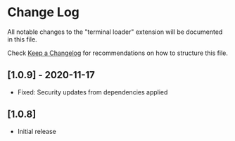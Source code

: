 # Change Log

All notable changes to the "terminal loader" extension will be documented in this file.

Check [Keep a Changelog](http://keepachangelog.com/) for recommendations on how to structure this file.

## [1.0.9] - 2020-11-17

- Fixed: Security updates from dependencies applied

## [1.0.8]

- Initial release

